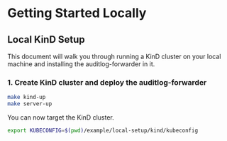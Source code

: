# Getting Started Locally

## Local KinD Setup

This document will walk you through running a KinD cluster on your local machine and installing the auditlog-forwarder in it.

### 1. Create KinD cluster and deploy the auditlog-forwarder

```bash
make kind-up
make server-up
```

You can now target the KinD cluster.

```bash
export KUBECONFIG=$(pwd)/example/local-setup/kind/kubeconfig
```
